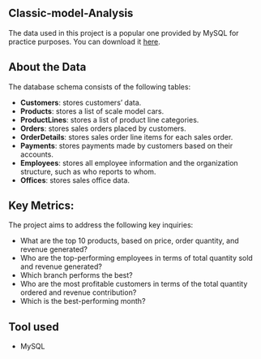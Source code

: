 ## Classic-model-Analysis
The data used in this project is a popular one provided by MySQL for practice purposes. You can download it [here](https://www.mysqltutorial.org/mysql-sample-database.aspx). 

## About the Data

The database schema consists of the following tables:

- **Customers**: stores customers’ data.
- **Products**: stores a list of scale model cars.
- **ProductLines**: stores a list of product line categories.
- **Orders**: stores sales orders placed by customers.
- **OrderDetails**: stores sales order line items for each sales order.
- **Payments**: stores payments made by customers based on their accounts.
- **Employees**: stores all employee information and the organization structure, such as who reports to whom.
- **Offices**: stores sales office data.


## Key Metrics:

The project aims to address the following key inquiries:

- What are the top 10 products, based on price, order quantity, and revenue generated?
- Who are the top-performing employees in terms of total quantity sold and revenue generated?
- Which branch performs the best?
- Who are the most profitable customers in terms of the total quantity ordered and revenue contribution?
- Which is the best-performing month? 

## Tool used
* MySQL
